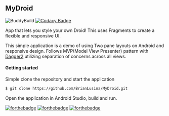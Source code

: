 ## MyDroid

![BuddyBuild](https://dashboard.buddybuild.com/api/statusImage?appID=59ecef5f694f57000118b389&branch=master&build=latest)
[![Codacy Badge](https://api.codacy.com/project/badge/Grade/ef43a4c10bac4be2b35cbb9773d04513)](https://www.codacy.com/app/BrianLusina/MyDroid?utm_source=github.com&amp;utm_medium=referral&amp;utm_content=BrianLusina/MyDroid&amp;utm_campaign=Badge_Grade)

App that lets you style your own Droid! This uses Fragments to create a flexible and responsive UI.

This simple application is a demo of using Two pane layouts on Android and responsive design. Follows MVP(Model View Presenter) pattern with [Dagger2]() utilizing separation of concerns across all views.

#### Getting started

Simple clone the repository and start the application

```bash
$ git clone https://github.com/BrianLusina/MyDroid.git

```

Open the application in Android Studio, build and run.


[![forthebadge](http://forthebadge.com/images/badges/built-for-android.svg)](http://forthebadge.com)
[![forthebadge](http://forthebadge.com/images/badges/as-seen-on-tv.svg)](http://forthebadge.com)
[![forthebadge](http://forthebadge.com/images/badges/built-with-love.svg)](http://forthebadge.com)